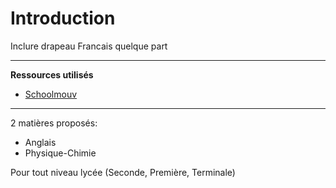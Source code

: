 # Introduction 

Inclure drapeau Francais quelque part

***
**Ressources utilisés**

- [Schoolmouv](https://www.schoolmouv.fr/eleves/)

***

2 matières proposés:
- Anglais 
- Physique-Chimie

Pour tout niveau lycée (Seconde, Première, Terminale)
